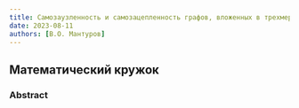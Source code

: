 ```yaml
---
title: Самозаузленность и самозацепленность графов, вложенных в трехмерное пространство.
date: 2023-08-11
authors: [В.О. Мантуров]
---
```


## Математический кружок

### Abstract

